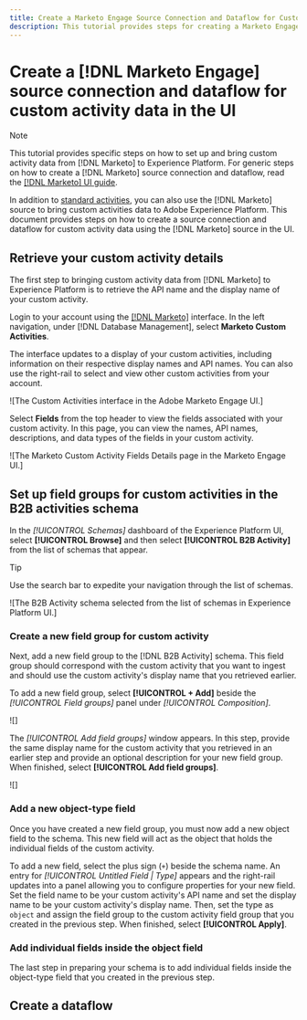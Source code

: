 ```yaml
---
title: Create a Marketo Engage Source Connection and Dataflow for Custom Activity data in the UI
description: This tutorial provides steps for creating a Marketo Engage source connection and dataflow in the UI to bring custom activities data into Adobe Experience Platform.
---
```

# Create a [!DNL Marketo Engage] source connection and dataflow for custom activity data in the UI

>[!NOTE]
>
>This tutorial provides specific steps on how to set up and bring custom activity data from [!DNL Marketo] to Experience Platform. For generic steps on how to create a [!DNL Marketo] source connection and dataflow, read the [[!DNL Marketo] UI guide](./marketo.md).

In addition to [standard activities](../../../../connectors/adobe-applications/mapping/marketo.md#activities), you can also use the [!DNL Marketo] source to bring custom activities data to Adobe Experience Platform. This document provides steps on how to create a source connection and dataflow for custom activity data using the [!DNL Marketo] source in the UI.

## Retrieve your custom activity details

The first step to bringing custom activity data from [!DNL Marketo] to Experience Platform is to retrieve the API name and the display name of your custom activity.

Login to your account using the [[!DNL Marketo]](https://app-sjint.marketo.com/#MM0A1) interface. In the left navigation, under [!DNL Database Management], select **Marketo Custom Activities**.

The interface updates to a display of your custom activities, including information on their respective display names and API names. You can also use the right-rail to select and view other custom activities from your account.

![The Custom Activities interface in the Adobe Marketo Engage UI.]

Select **Fields** from the top header to view the fields associated with your custom activity. In this page, you can view the names, API names, descriptions, and data types of the fields in your custom activity.

![The Marketo Custom Activity Fields Details page in the Marketo Engage UI.]

## Set up field groups for custom activities in the B2B activities schema

In the *[!UICONTROL Schemas]* dashboard of the Experience Platform UI, select **[!UICONTROL Browse]** and then select **[!UICONTROL B2B Activity]** from the list of schemas that appear.

>[!TIP]
>
>Use the search bar to expedite your navigation through the list of schemas.

![The B2B Activity schema selected from the list of schemas in Experience Platform UI.]

### Create a new field group for custom activity

Next, add a new field group to the [!DNL B2B Activity] schema. This field group should correspond with the custom activity that you want to ingest and should use the custom activity's display name that you retrieved earlier.

To add a new field group, select **[!UICONTROL + Add]** beside the *[!UICONTROL Field groups]* panel under *[!UICONTROL Composition]*.

![]

The *[!UICONTROL Add field groups]* window appears. In this step, provide the same display name for the custom activity that you retrieved in an earlier step and provide an optional description for your new field group. When finished, select **[!UICONTROL Add field groups]**.

![]

### Add a new object-type field

Once you have created a new field group, you must now add a new object field to the schema. This new field will act as the object that holds the individual fields of the custom activity.

To add a new field, select the plus sign (`+`) beside the schema name. An entry for *[!UICONTROL Untitled Field | Type]* appears and the right-rail updates into a panel allowing you to configure properties for your new field. Set the field name to be your custom activity's API name and set the display name to be your custom activity's display name. Then, set the type as `object` and assign the field group to the custom activity field group that you created in the previous step. When finished, select **[!UICONTROL Apply]**.

### Add individual fields inside the object field

The last step in preparing your schema is to add individual fields inside the object-type field that you created in the previous step.



## Create a dataflow 
